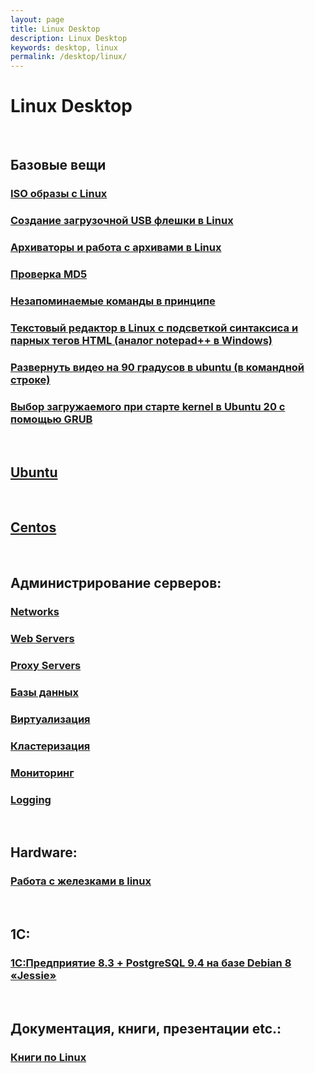 ```yaml
---
layout: page
title: Linux Desktop
description: Linux Desktop
keywords: desktop, linux
permalink: /desktop/linux/
---
```


# Linux Desktop

<br/>

## Базовые вещи

### [ISO образы с Linux](/desktop/linux/distribs/)

### [Создание загрузочной USB флешки в Linux](/desktop/linux/linux-live-usb-flash/)

### [Архиваторы и работа с архивами в Linux](/desktop/linux/archives/)

### [Проверка MD5](/desktop/linux/md5/)

### [Незапоминаемые команды в принципе](/desktop/linux/commands/)

### [Текстовый редактор в Linux с подсветкой синтаксиса и парных тегов HTML (аналог notepad++ в Windows)](/desktop/linux/code/editors/)

### [Развернуть видео на 90 градусов в ubuntu (в командной строке)](/desktop/linux/editors/)

### [Выбор загружаемого при старте kernel в Ubuntu 20 с помощью GRUB](/desktop/linux/grub/)

<br/>

## [Ubuntu](/desktop/linux/ubuntu/)

<br/>

## [Centos](/desktop/linux/centos/)

<br/>

## Администрирование серверов:

### [Networks](/desktop/linux/networks/)

### [Web Servers](/webservers/)

### [Proxy Servers](/linux/proxy/)

### [Базы данных](/databases/)

### [Виртуализация](/virtual/)

### [Кластеризация](/linux/clustering/)

### [Мониторинг](/monitoring/)

### [Logging](/logging/)

<br/>

## Hardware:

### [Работа с железками в linux](/desktop/linux/hardware/)

<br/>

## 1C:

### [1С:Предприятие 8.3 + PostgreSQL 9.4 на базе Debian 8 «Jessie»](http://nixway.org/2015/11/10/1c-predpriyatie-8-3+postgresql-na-baze-debian-8-jessie/)

<br/>

## Документация, книги, презентации etc.:

### [Книги по Linux](/desktop/linux/books/)
